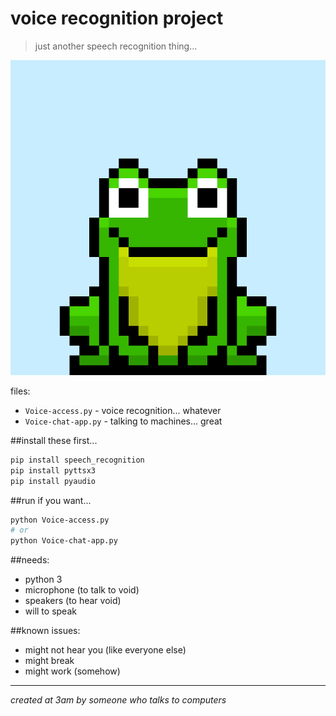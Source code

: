 # voice recognition project
> just another speech recognition thing...

![tired frog](frog.gif)

files:
- `Voice-access.py` - voice recognition... whatever
- `Voice-chat-app.py` - talking to machines... great

##install these first...
```bash
pip install speech_recognition
pip install pyttsx3
pip install pyaudio
```

##run if you want...
```bash
python Voice-access.py
# or
python Voice-chat-app.py
```

##needs:
- python 3
- microphone (to talk to void)
- speakers (to hear void)
- will to speak

##known issues:
- might not hear you (like everyone else)
- might break
- might work (somehow)

---
*created at 3am by someone who talks to computers*
